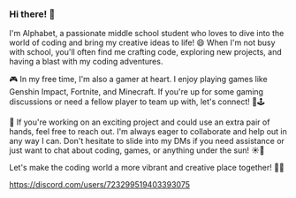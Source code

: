 ### Hi there! 👋

I'm Alphabet, a passionate middle school student who loves to dive into the world of coding and bring my creative ideas to life! 😄 When I'm not busy with school, you'll often find me crafting code, exploring new projects, and having a blast with my coding adventures. 

🎮 In my free time, I'm also a gamer at heart. I enjoy playing games like Genshin Impact, Fortnite, and Minecraft. If you're up for some gaming discussions or need a fellow player to team up with, let's connect! 🎲🕹️

🤝 If you're working on an exciting project and could use an extra pair of hands, feel free to reach out. I'm always eager to collaborate and help out in any way I can. Don't hesitate to slide into my DMs if you need assistance or just want to chat about coding, games, or anything under the sun! ☀️📩

Let's make the coding world a more vibrant and creative place together! 🚀🌟

https://discord.com/users/723299519403393075
